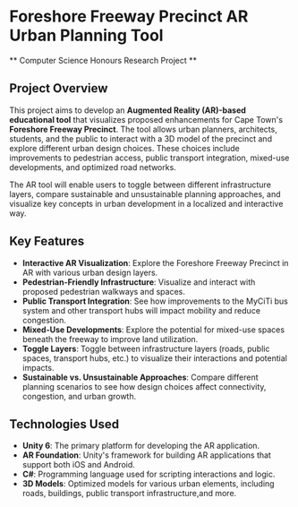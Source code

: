 # Foreshore Freeway Precinct AR Urban Planning Tool

** Computer Science Honours Research Project **

## Project Overview
This project aims to develop an **Augmented Reality (AR)-based educational tool** that visualizes proposed enhancements for Cape Town's **Foreshore Freeway Precinct**. The tool allows urban planners, architects, students, and the public to interact with a 3D model of the precinct and explore different urban design choices. These choices include improvements to pedestrian access, public transport integration, mixed-use developments, and optimized road networks.

The AR tool will enable users to toggle between different infrastructure layers, compare sustainable and unsustainable planning approaches, and visualize key concepts in urban development in a localized and interactive way.

## Key Features
- **Interactive AR Visualization**: Explore the Foreshore Freeway Precinct in AR with various urban design layers.
- **Pedestrian-Friendly Infrastructure**: Visualize and interact with proposed pedestrian walkways and spaces.
- **Public Transport Integration**: See how improvements to the MyCiTi bus system and other transport hubs will impact mobility and reduce congestion.
- **Mixed-Use Developments**: Explore the potential for mixed-use spaces beneath the freeway to improve land utilization.
- **Toggle Layers**: Toggle between infrastructure layers (roads, public spaces, transport hubs, etc.) to visualize their interactions and potential impacts.
- **Sustainable vs. Unsustainable Approaches**: Compare different planning scenarios to see how design choices affect connectivity, congestion, and urban growth.

## Technologies Used
- **Unity 6**: The primary platform for developing the AR application.
- **AR Foundation**: Unity's framework for building AR applications that support both iOS and Android.
- **C#**: Programming language used for scripting interactions and logic.
- **3D Models**: Optimized models for various urban elements, including roads, buildings, public transport infrastructure,and more.
